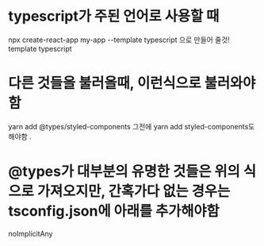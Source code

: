 # typescript가 주된 언어로 사용할 때 
npx create-react-app my-app --template typescript 
으로 만들어 줄것! template typescript
# 다른 것들을 불러올때, 이런식으로 불러와야 함 
yarn add @types/styled-components
그전에 yarn add styled-components도 해야함 .
# @types가 대부분의 유명한 것들은 위의 식으로 가져오지만, 간혹가다 없는 경우는 tsconfig.json에 아래를 추가해야함 
noImplicitAny
